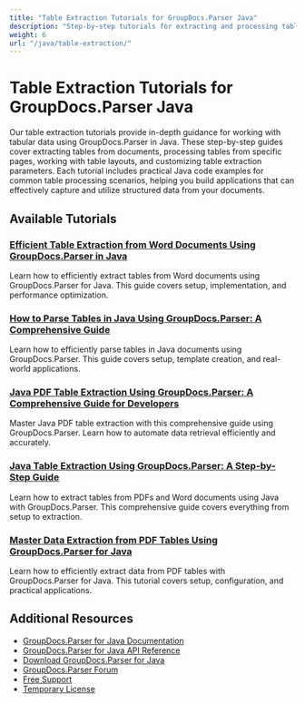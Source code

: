 ```yaml
---
title: "Table Extraction Tutorials for GroupDocs.Parser Java"
description: "Step-by-step tutorials for extracting and processing tables from documents using GroupDocs.Parser for Java."
weight: 6
url: "/java/table-extraction/"
---
```


# Table Extraction Tutorials for GroupDocs.Parser Java

Our table extraction tutorials provide in-depth guidance for working with tabular data using GroupDocs.Parser in Java. These step-by-step guides cover extracting tables from documents, processing tables from specific pages, working with table layouts, and customizing table extraction parameters. Each tutorial includes practical Java code examples for common table processing scenarios, helping you build applications that can effectively capture and utilize structured data from your documents.

## Available Tutorials

### [Efficient Table Extraction from Word Documents Using GroupDocs.Parser in Java](./table-extraction-word-docs-groupdocs-parser-java/)
Learn how to efficiently extract tables from Word documents using GroupDocs.Parser for Java. This guide covers setup, implementation, and performance optimization.

### [How to Parse Tables in Java Using GroupDocs.Parser&#58; A Comprehensive Guide](./parse-tables-java-groupdocs-parser/)
Learn how to efficiently parse tables in Java documents using GroupDocs.Parser. This guide covers setup, template creation, and real-world applications.

### [Java PDF Table Extraction Using GroupDocs.Parser&#58; A Comprehensive Guide for Developers](./java-pdf-table-extraction-groupdocs-parser/)
Master Java PDF table extraction with this comprehensive guide using GroupDocs.Parser. Learn how to automate data retrieval efficiently and accurately.

### [Java Table Extraction Using GroupDocs.Parser&#58; A Step-by-Step Guide](./java-table-extraction-groupdocs-parser-guide/)
Learn how to extract tables from PDFs and Word documents using Java with GroupDocs.Parser. This comprehensive guide covers everything from setup to extraction.

### [Master Data Extraction from PDF Tables Using GroupDocs.Parser for Java](./extract-data-pdfs-tables-groupdocs-parser-java/)
Learn how to efficiently extract data from PDF tables with GroupDocs.Parser for Java. This tutorial covers setup, configuration, and practical applications.

## Additional Resources

- [GroupDocs.Parser for Java Documentation](https://docs.groupdocs.com/parser/java/)
- [GroupDocs.Parser for Java API Reference](https://reference.groupdocs.com/parser/java/)
- [Download GroupDocs.Parser for Java](https://releases.groupdocs.com/parser/java/)
- [GroupDocs.Parser Forum](https://forum.groupdocs.com/c/parser)
- [Free Support](https://forum.groupdocs.com/)
- [Temporary License](https://purchase.groupdocs.com/temporary-license/)
